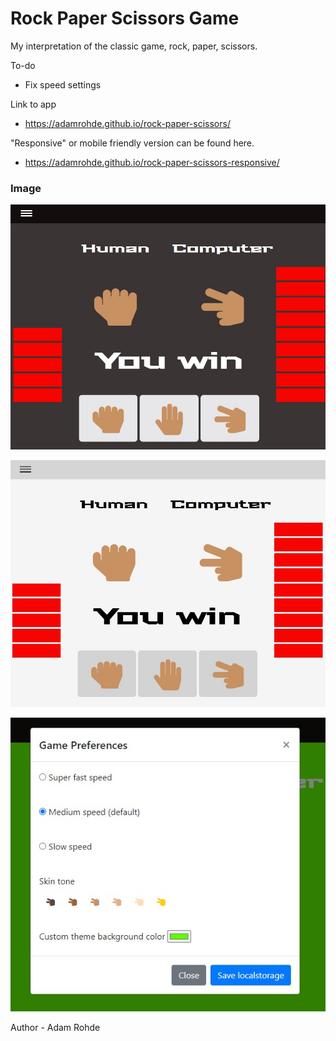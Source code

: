 # Rock Paper Scissors Game

My interpretation of the classic game, rock, paper, scissors.  

To-do
  - Fix speed settings

Link to app
  - https://adamrohde.github.io/rock-paper-scissors/


"Responsive" or mobile friendly version can be found here.
  - https://adamrohde.github.io/rock-paper-scissors-responsive/


### Image
![alt text](https://github.com/adamRohde/rock-paper-scissors/blob/master/res/RPS%20dark%20preview.jpg)

![alt text](https://github.com/adamRohde/rock-paper-scissors/blob/master/res/RPS%20light%20preview.jpg)

![alt text](https://github.com/adamRohde/rock-paper-scissors/blob/master/res/RPS%20game%20preferences.jpg)



Author - Adam Rohde
